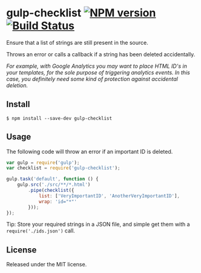 # gulp-checklist [![NPM version][npm-image]][npm-url] [![Build Status][travis-image]][travis-url]

Ensure that a list of strings are still present in the source.

Throws an error or calls a callback if a string has been deleted accidentally.

*For example, with Google Analytics you may want to place HTML ID's in your templates, for the sole purpose of triggering analytics events. In this case, you definitely need some kind of protection against accidental deletion.*

## Install

```
$ npm install --save-dev gulp-checklist
```

## Usage

The following code will throw an error if an important ID is deleted.

```js
var gulp = require('gulp');
var checklist = require('gulp-checklist');

gulp.task('default', function () {
	gulp.src('./src/**/*.html')
		.pipe(checklist({
		    list: ['VeryImportantID', 'AnotherVeryImportantID'],
		    wrap: 'id="*"'
		}));
});
```

Tip: Store your required strings in a JSON file, and simple get them with a `require('./ids.json')` call.

## License

Released under the MIT license.


[npm-url]: https://npmjs.org/package/gulp-checklist
[npm-image]: http://img.shields.io/npm/v/gulp-checklist.svg?style=flat

[travis-url]: http://travis-ci.org/CAPSLOCKUSER/gulp-checklist
[travis-image]: http://img.shields.io/travis/CAPSLOCKUSER/gulp-checklist.svg?style=flat
